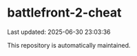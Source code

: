 # battlefront-2-cheat

Last updated: 2025-06-30 23:03:36

This repository is automatically maintained.
